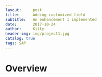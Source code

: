 ```yaml
---
layout:     post                  
title:      Adding customized field            
subtitle:   An enhancement I implemented 
date:       2017-10-24            
author:     Kitty                     
header-img: img/project1.jpg   
catalog: true                      
tags: SAP 
---
```

# Overview
